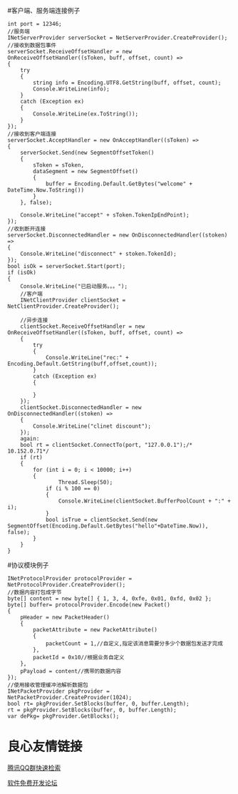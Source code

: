#客户端、服务端连接例子

	int port = 12346;
	//服务端
	INetServerProvider serverSocket = NetServerProvider.CreateProvider();      
	//接收到数据包事件
	serverSocket.ReceiveOffsetHandler = new OnReceiveOffsetHandler((sToken, buff, offset, count) =>
	{
		try
		{
			string info = Encoding.UTF8.GetString(buff, offset, count);
			Console.WriteLine(info);
		}
		catch (Exception ex)
		{
			Console.WriteLine(ex.ToString());
		}
	});
	//接收到客户端连接
	serverSocket.AcceptHandler = new OnAcceptHandler((sToken) =>
	{
		serverSocket.Send(new SegmentOffsetToken()
		{
			sToken = sToken,
			dataSegment = new SegmentOffset()
			{
				buffer = Encoding.Default.GetBytes("welcome" + DateTime.Now.ToString())
			}
		}, false);

		Console.WriteLine("accept" + sToken.TokenIpEndPoint);
	});
	//收到断开连接
	serverSocket.DisconnectedHandler = new OnDisconnectedHandler((stoken) =>
	{
		Console.WriteLine("disconnect" + stoken.TokenId);
	});
	bool isOk = serverSocket.Start(port);
	if (isOk)
	{
		Console.WriteLine("已启动服务。。。");
		//客户端
		INetClientProvider clientSocket = NetClientProvider.CreateProvider();

		//异步连接
		clientSocket.ReceiveOffsetHandler = new OnReceiveOffsetHandler((sToken, buff, offset, count) =>
		{
			try
			{
				Console.WriteLine("rec:" + Encoding.Default.GetString(buff,offset,count));
			}
			catch (Exception ex)
			{

			}
		});
		clientSocket.DisconnectedHandler = new OnDisconnectedHandler((stoken) =>
		{
			Console.WriteLine("clinet discount");
		});
		again:
		bool rt = clientSocket.ConnectTo(port, "127.0.0.1");/* 10.152.0.71*/
		if (rt)
		{
			for (int i = 0; i < 10000; i++)
			{
					Thread.Sleep(50);
				if (i % 100 == 0)
				{
					Console.WriteLine(clientSocket.BufferPoolCount + ":" + i);
				}
				bool isTrue = clientSocket.Send(new SegmentOffset(Encoding.Default.GetBytes("hello"+DateTime.Now)), false);
			}
		}
	}

#协议模块例子

	INetProtocolProvider protocolProvider = NetProtocolProvider.CreateProvider();
	//数据内容打包成字节
	byte[] content = new byte[] { 1, 3, 4, 0xfe, 0x01, 0xfd, 0x02 };
	byte[] buffer= protocolProvider.Encode(new Packet()
	{
		pHeader = new PacketHeader()
		{
			packetAttribute = new PacketAttribute()
			{
				packetCount = 1,//自定义,指定该消息需要分多少个数据包发送才完成
			},
			packetId = 0x10//根据业务自定义
		},
		pPayload = content//携带的数据内容
	});
	//使用接收管理缓冲池解析数据包
	INetPacketProvider pkgProvider = NetPacketProvider.CreateProvider(1024);
	bool rt= pkgProvider.SetBlocks(buffer, 0, buffer.Length);
	rt = pkgProvider.SetBlocks(buffer, 0, buffer.Length);
	var dePkg= pkgProvider.GetBlocks();

 # 良心友情链接

[腾讯QQ群快速检索](http://u.720life.cn/s/8cf73f7c)

[软件免费开发论坛](http://u.720life.cn/s/bbb01dc0)